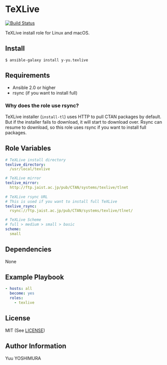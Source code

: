 TeXLive
=========

[![Build Status](https://travis-ci.org/y-yu/ansible-texlive.svg?branch=master)](https://travis-ci.org/y-yu/ansible-texlive)

TeXLive install role for Linux and macOS.

## Install

```
$ ansible-galaxy install y-yu.texlive
```

## Requirements

- Ansible 2.0 or higher
- rsync (if you want to install full)

### Why does the role use rsync?

TeXLive installer (`install-tl`) uses HTTP to pull CTAN packages by default.
But if the installer fails to download, it will start to download over.
Rsync can resume to download, so this role uses rsync if you want to install full packages.

## Role Variables

```yaml
# TeXLive install directory
texlive_directory:
  /usr/local/texlive

# TeXLive mirror
texlive_mirror:
  http://ftp.jaist.ac.jp/pub/CTAN/systems/texlive/tlnet
  
# TeXLive rsync URL
# This is used if you want to install full TeXLive
texlive_rsync:
  rsync://ftp.jaist.ac.jp/pub/CTAN/systems/texlive/tlnet/

# TeXLive Scheme
# full > medium > small > basic
scheme:
  small
```

## Dependencies

None

## Example Playbook

```yaml
- hosts: all
  become: yes
  roles:
    - texlive
```

## License

MIT (See [LICENSE](https://github.com/y-yu/ansible-texlive/blob/master/LICENSE))

## Author Information

Yuu YOSHIMURA
